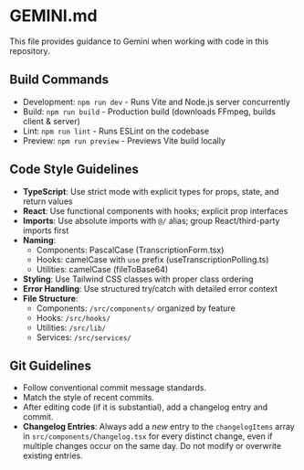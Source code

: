 # GEMINI.md

This file provides guidance to Gemini when working with code in this repository.

## Build Commands

- Development: `npm run dev` - Runs Vite and Node.js server concurrently
- Build: `npm run build` - Production build (downloads FFmpeg, builds client & server)
- Lint: `npm run lint` - Runs ESLint on the codebase
- Preview: `npm run preview` - Previews Vite build locally

## Code Style Guidelines

- **TypeScript**: Use strict mode with explicit types for props, state, and return values
- **React**: Use functional components with hooks; explicit prop interfaces
- **Imports**: Use absolute imports with `@/` alias; group React/third-party imports first
- **Naming**:
  - Components: PascalCase (TranscriptionForm.tsx)
  - Hooks: camelCase with `use` prefix (useTranscriptionPolling.ts)
  - Utilities: camelCase (fileToBase64)
- **Styling**: Use Tailwind CSS classes with proper class ordering
- **Error Handling**: Use structured try/catch with detailed error context
- **File Structure**:
  - Components: `/src/components/` organized by feature
  - Hooks: `/src/hooks/`
  - Utilities: `/src/lib/`
  - Services: `/src/services/`

## Git Guidelines

- Follow conventional commit message standards.
- Match the style of recent commits.
- After editing code (if it is substantial), add a changelog entry and commit.
- **Changelog Entries**: Always add a _new_ entry to the `changelogItems` array in `src/components/Changelog.tsx` for every distinct change, even if multiple changes occur on the same day. Do not modify or overwrite existing entries.
